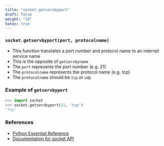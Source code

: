 ```yaml
---
title: "socket.getservbyport"
draft: false
weight: "14"
katex: true
---
```


### `socket.getservbyport(port, protocolname)`
- This function translates a port number and protocol name to an internet service name
- This is the opposite of `getservbyname`
- The `port` represents the port number (e.g. 21)
- The `protocolname` represents tbe protocol name (e.g. tcp)
- The `protocolname` should be `tcp` or `udp`

### Example of `getservbyport`

```python
>>> import socket
>>> socket.getservbyport(21, 'tcp')
'ftp'
```

### References
- [Python Essential Reference](http://index-of.co.uk/Python/Python%20Essential%20Reference,%20Fourth%20Edition.pdf)
- [Documentation for socket API](https://docs.python.org/3/library/socket.html)
